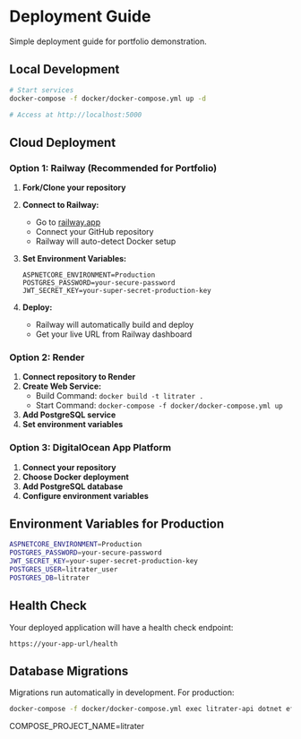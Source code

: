 # Deployment Guide

Simple deployment guide for portfolio demonstration.

## Local Development

```bash
# Start services
docker-compose -f docker/docker-compose.yml up -d

# Access at http://localhost:5000
```

## Cloud Deployment

### Option 1: Railway (Recommended for Portfolio)

1. **Fork/Clone your repository**
2. **Connect to Railway:**
   - Go to [railway.app](https://railway.app)
   - Connect your GitHub repository
   - Railway will auto-detect Docker setup

3. **Set Environment Variables:**
   ```
   ASPNETCORE_ENVIRONMENT=Production
   POSTGRES_PASSWORD=your-secure-password
   JWT_SECRET_KEY=your-super-secret-production-key
   ```

4. **Deploy:**
   - Railway will automatically build and deploy
   - Get your live URL from Railway dashboard

### Option 2: Render

1. **Connect repository to Render**
2. **Create Web Service:**
   - Build Command: `docker build -t litrater .`
   - Start Command: `docker-compose -f docker/docker-compose.yml up`
3. **Add PostgreSQL service**
4. **Set environment variables**

### Option 3: DigitalOcean App Platform

1. **Connect your repository**
2. **Choose Docker deployment**
3. **Add PostgreSQL database**
4. **Configure environment variables**

## Environment Variables for Production

```bash
ASPNETCORE_ENVIRONMENT=Production
POSTGRES_PASSWORD=your-secure-password
JWT_SECRET_KEY=your-super-secret-production-key
POSTGRES_USER=litrater_user
POSTGRES_DB=litrater
```

## Health Check

Your deployed application will have a health check endpoint:
```
https://your-app-url/health
```

## Database Migrations

Migrations run automatically in development. For production:
```bash
docker-compose -f docker/docker-compose.yml exec litrater-api dotnet ef database update
```

COMPOSE_PROJECT_NAME=litrater 